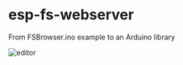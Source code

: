 
# esp-fs-webserver
From FSBrowser.ino example to an Arduino library


![editor](https://user-images.githubusercontent.com/27758688/122570105-b6a01080-d04b-11eb-832c-f60c0a886efd.png)
